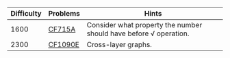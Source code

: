 | Difficulty | Problems | Hints |
| -------- | -------- | -------- |
| 1600 | [CF715A](https://codeforces.com/problemset/problem/715/A) | Consider what property the number should have before $\sqrt$ operation. |
| 2300 | [CF1090E](https://codeforces.com/problemset/problem/1090/E) | Cross-layer graphs. |